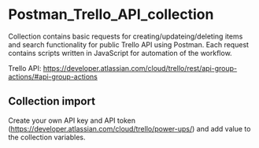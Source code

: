 # Postman_Trello_API_collection

Collection contains basic requests for creating/updateing/deleting items and search functionality for public Trello API using Postman.
Each request contains scripts written in JavaScript for automation of the workflow.

Trello API: https://developer.atlassian.com/cloud/trello/rest/api-group-actions/#api-group-actions

## Collection import

Create your own API key and API token (https://developer.atlassian.com/cloud/trello/power-ups/) and add value to the collection variables. 
